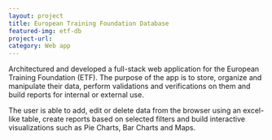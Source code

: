 ```yaml
---
layout: project
title: European Training Foundation Database
featured-img: etf-db
project-url: 
category: Web app 
---
```


Architectured and developed a full-stack web application for the European Training Foundation (ETF).
The purpose of the app is to store, organize and manipulate their data, perform validations and verifications on them and build reports
for internal or external use.

The user is able to add, edit or delete data from the browser using an excel-like table,
create reports based on selected filters and build interactive visualizations such as Pie Charts, Bar Charts and Maps.

